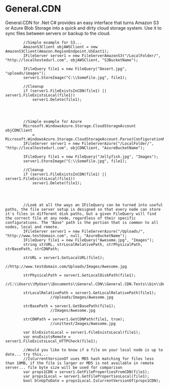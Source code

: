 # General.CDN
General.CDN for .Net C# provides an easy interface that turns Amazon S3 or Azure Blob Storage into a quick and dirty cloud storage system. Use it to sync files between servers or backup to the cloud.


            //Simple example for S3...
            AmazonS3Client objAWSClient = new AmazonS3Client(Amazon.RegionEndpoint.USEast1);
            IFileServer server1 = new FileServerAmazonS3("/LocalFolder/", "http://localhostedurl.com", objAWSClient, "S3BucketName");
            
            IFileQuery file1 = new FileQuery("Desert.jpg", "uploads/images");
            server1.StoreImage("C:\\SomeFile.jpg", file1);
            
            //Cleanup
            if (server1.FileExistsInCDN(file1) || server1.FileExistsLocal(file1))
                server1.Delete(file1);




            //Simple example for Azure
            Microsoft.WindowsAzure.Storage.CloudStorageAccount objCDNClient
                = Microsoft.WindowsAzure.Storage.CloudStorageAccount.Parse(ConfigurationManager.ConnectionStrings["AzureStorageConnectionString"].ConnectionString);
            IFileServer server1 = new FileServerAzure("/LocalFolder/", "http://localhostedurl.com", objCDNClient, "AzureBucketName");
            
            IFileQuery file1 = new FileQuery("Jellyfish.jpg", "Images");
            server1.StoreImage("C:\\SomeFile.jpg", file1);
            
            //Cleanup
            if (server1.FileExistsInCDN(file1) || server1.FileExistsLocal(file1))
                server1.Delete(file1);




            //Look at all the ways an IFileQuery can be turned into useful paths, the file server setup is designed so that every node can store it's files in different disk paths, but a given FileQuery will find the correct file at any node, regardless of their specific configurations. The "Base" path is the portion that is common to all nodes, local and remote.
            IFileServer server1 = new FileServerAzure("/Uploads/", "http://www.testdomain.com", null, "AzureBucketName");
            IFileQuery file1 = new FileQuery("Awesome.jpg", "Images");     
            string strURL, strLocalRelativePath, strPhysicalPath, strBasePath, strCDNPath;
            
            strURL = server1.GetLocalURL(file1); 
                        //http://www.testdomain.com/Uploads/Images/Awesome.jpg
                        
            strPhysicalPath = server1.GetLocalDiskPath(file1); 
                        //C:\\Users\\MyUser\\Documents\\General.CDN\\General.CDN.Tests\\bin\\Debug\\Uploads\\Images\\Awesome.jpg
                        
            strLocalRelativePath = server1.GetLocalRelativePath(file1); 
                        //Uploads/Images/Awesome.jpg
                        
            strBasePath = server1.GetBasePath(file1); 
                        //Images/Awesome.jpg
                        
            strCDNPath = server1.GetCDNPath(file1, true); 
                        //unittest/Images/Awesome.jpg
                        
            var blnExistsLocal = server1.FileExistsLocal(file1);
            var enuExistsRemote = server1.FileExistsLocal_HTTPCheck(file1);

            //Would you like to know if a file on your local node is up to date... try this...
            //IsCurrentVersionOf uses MD5 hash matching for files less than 10MB, if the file is larger or MD5 is not available in remote server... file byte size will be used for comparison
            var props1CDN = server1.GetFilePropertiesFromCDN(file1);
            var props1Local = server1.GetFilePropertiesLocal(file1);
            bool blnUpToDate = props1Local.IsCurrentVersionOf(props1CDN); 
           
